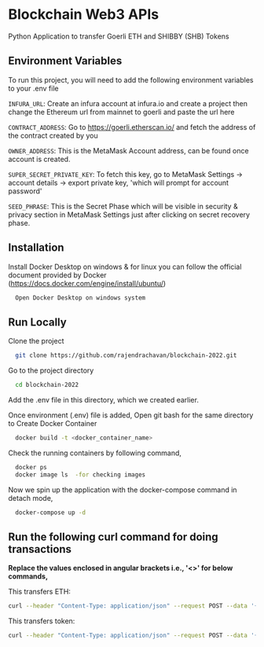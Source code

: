 
# Blockchain Web3 APIs

Python Application to transfer Goerli ETH and SHIBBY (SHB) Tokens


## Environment Variables

To run this project, you will need to add the following environment variables to your .env file

`INFURA_URL`: Create an infura account at infura.io and create a project then change the Ethereum url from mainnet to goerli and paste the url here

`CONTRACT_ADDRESS`: Go to https://goerli.etherscan.io/ and fetch the address of the contract created by you  

`OWNER_ADDRESS`: This is the MetaMask Account address, can be found once account is created.

`SUPER_SECRET_PRIVATE_KEY`: To fetch this key, go to MetaMask Settings -> account details -> export private key, 'which will prompt for account password'

`SEED_PHRASE`: This is the Secret Phase which will be visible in security & privacy section in MetaMask Settings just after clicking on secret recovery phase.

## Installation

Install Docker Desktop on windows & for linux you can follow the official document provided by Docker (https://docs.docker.com/engine/install/ubuntu/)

```bash
  Open Docker Desktop on windows system
```
    
## Run Locally

Clone the project

```bash
  git clone https://github.com/rajendrachavan/blockchain-2022.git
```

Go to the project directory

```bash
  cd blockchain-2022
```

Add the .env file in this directory, which we created earlier.

Once environment (.env) file is added, 
Open git bash for the same directory to Create Docker Container

```bash
  docker build -t <docker_container_name>
```
Check the running containers by following command,

```bash
  docker ps
  docker image ls  -for checking images
```
Now we spin up the application with the docker-compose command in detach mode,

```bash
  docker-compose up -d
```
## Run the following curl command for doing transactions ##
**Replace the values enclosed in angular brackets i.e., '<>' for below commands,**

This transfers ETH:  

```bash
curl --header "Content-Type: application/json" --request POST --data '{"address":"<MetaMask Account Address of Receipient>", "amount":"<Amount of GoerliETH to send eg: 0.05>"}' http://localhost:8090/eth
```

This transfers token:

```bash
curl --header "Content-Type: application/json" --request POST --data '{"address":"<MetaMask Account Address of Receipient>"}' http://localhost:8090/token
```
